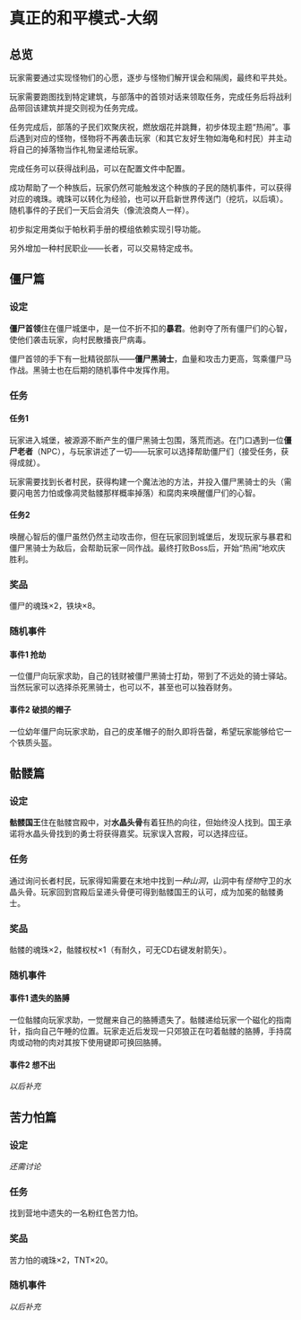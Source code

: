 # 真正的和平模式-大纲

## 总览

玩家需要通过实现怪物们的心愿，逐步与怪物们解开误会和隔阂，最终和平共处。

玩家需要跑图找到特定建筑，与部落中的首领对话来领取任务，完成任务后将战利品带回该建筑并提交则视为任务完成。

任务完成后，部落的子民们欢聚庆祝，燃放烟花并跳舞，初步体现主题“热闹”。事后遇到对应的怪物，怪物将不再袭击玩家（和其它友好生物如海龟和村民）并主动将自己的掉落物当作礼物呈递给玩家。

完成任务可以获得战利品，可以在配置文件中配置。

成功帮助了一个种族后，玩家仍然可能触发这个种族的子民的随机事件，可以获得对应的魂珠。魂珠可以转化为经验，也可以开启新世界传送门（挖坑，以后填）。随机事件的子民们一天后会消失（像流浪商人一样）。

初步拟定用类似于帕秋莉手册的模组依赖实现引导功能。

另外增加一种村民职业——长者，可以交易特定成书。

## 僵尸篇

### 设定

**僵尸首领**住在僵尸城堡中，是一位不折不扣的**暴君**。他剥夺了所有僵尸们的心智，使他们袭击玩家，向村民散播丧尸病毒。

僵尸首领的手下有一批精锐部队——**僵尸黑骑士**，血量和攻击力更高，驾乘僵尸马作战。黑骑士也在后期的随机事件中发挥作用。

### 任务

#### 任务1

玩家进入城堡，被源源不断产生的僵尸黑骑士包围，落荒而逃。在门口遇到一位**僵尸老者**（NPC），与玩家讲述了一切——玩家可以选择帮助僵尸们（接受任务，获得成就）。

玩家需要找到长者村民，获得构建一个魔法池的方法，并投入僵尸黑骑士的头（需要闪电苦力怕或像凋灵骷髅那样概率掉落）和腐肉来唤醒僵尸们的心智。

#### 任务2

唤醒心智后的僵尸虽然仍然主动攻击你，但在玩家回到城堡后，发现玩家与暴君和僵尸黑骑士为敌后，会帮助玩家一同作战。最终打败Boss后，开始“热闹”地欢庆胜利。

### 奖品

僵尸的魂珠×2，铁块×8。

### 随机事件

#### 事件1 抢劫

一位僵尸向玩家求助，自己的钱财被僵尸黑骑士打劫，带到了不远处的骑士驿站。当然玩家可以选择杀死黑骑士，也可以不，甚至也可以独吞财务。

#### 事件2 破损的帽子

一位幼年僵尸向玩家求助，自己的皮革帽子的耐久即将告罄，希望玩家能够给它一个铁质头盔。

## 骷髅篇

### 设定

**骷髅国王**住在骷髅宫殿中，对**水晶头骨**有着狂热的向往，但始终没人找到。国王承诺将水晶头骨找到的勇士将获得嘉奖。玩家误入宫殿，可以选择应征。

### 任务

通过询问长者村民，玩家得知需要在末地中找到*一种山洞*，山洞中有*怪物*守卫的水晶头骨。玩家回到宫殿后呈递头骨便可得到骷髅国王的认可，成为加冕的骷髅勇士。

### 奖品

骷髅的魂珠×2，骷髅权杖×1（有耐久，可无CD右键发射箭矢）。

### 随机事件

#### 事件1 遗失的胳膊

一位骷髅向玩家求助，一觉醒来自己的胳膊遗失了。骷髅递给玩家一个磁化的指南针，指向自己午睡的位置。玩家走近后发现一只郊狼正在叼着骷髅的胳膊，手持腐肉或动物的肉对其按下使用键即可换回胳膊。

#### 事件2 想不出

*以后补充*

## 苦力怕篇

### 设定

*还需讨论*

### 任务

找到营地中遗失的一名粉红色苦力怕。

### 奖品

苦力怕的魂珠×2，TNT×20。

### 随机事件

*以后补充*